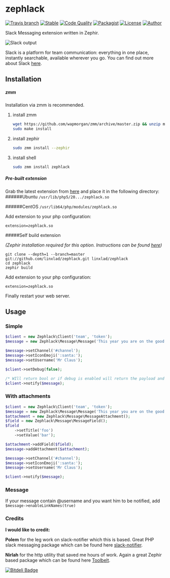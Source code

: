 zephlack
========

[![Travis branch](https://img.shields.io/travis/joyent/node/v0.6.svg?style=flat-square)](https://travis-ci.org/linxlad/zephlack)
[![Stable](https://img.shields.io/badge/stable-1.0-blue.svg?style=flat-square)](https://packagist.org/packages/linxlad/zephlack)
[![Code Quality](https://img.shields.io/badge/code%20quality-B-brightgreen.svg?style=flat-square)](https://www.codacy.com/public/justlikephp/zephlack/dashboard)
[![Packagist](https://img.shields.io/badge/packagist-1.0-blue.svg?style=flat-square)](https://packagist.org/packages/linxlad/zephlack)
[![License](https://img.shields.io/badge/license-MIT-brightgreen.svg?style=flat-square)](https://github.com/linxlad/zephlack/blob/master/LICENSE.md)
[![Author](https://img.shields.io/badge/Author-%40linxlad-blue.svg?style=flat-square)](https://twitter.com/L0veByte)

Slack Messaging extension written in Zephir.

![Slack output](http://i58.tinypic.com/az6q7o.png)

Slack is a platform for team communication: everything in one place, instantly searchable, available wherever you go. You can find out more about Slack [here](https://slack.com/).

## Installation

##### zmm
Installation via zmm is recommended.

1. install zmm
	```sh
	wget https://github.com/wapmorgan/zmm/archive/master.zip && unzip master.zip && cd zmm-master
	sudo make install
	```

2. install zephir
	```sh
	sudo zmm install --zephir
	```

3. install shell
	```sh
	sudo zmm install zephlack

##### Pre-built extension
Grab the latest extension from [here](https://sourceforge.net/projects/zephlack/files/zephlack.so) and place it in the following directory:
######Ubuntu
`/usr/lib/php5/20.../zephlack.so`

######CentOS
`/usr/lib64/php/modules/zephlack.so`

Add extension to your php configuration:
    
    extension=zephlack.so

#####Self build extension

_(Zephir installation required for this option. Instructions can be found [here](http://zephir-lang.com/install.html#installing-zephir))_

    git clone --depth=1 --branch=master git://github.com/linxlad/zephlack.git linxlad/zephlack
    cd zephlack
    zephir build

Add extension to your php configuration:
    
    extension=zephlack.so
    
Finally restart your web server.

## Usage

### Simple

```php
$client = new Zephlack\Client('team', 'token');
$message = new Zephlack\Message\Message('This year you are on the good list');

$message->setChannel('#channel');
$message->setIconEmoji(':santa:');
$message->setUsername('Mr Claus');

$client->setDebug(false);

/* WIll return bool or if debug is enabled will return the payload and response */
$client->notify($message);
```

### With attachments

```php
$client = new Zephlack\Client('team', 'token');
$message = new Zephlack\Message\Message('This year you are on the good list');
$attachment = new Zephlack\Message\MessageAttachment();
$field = new Zephlack\Message\MessageField();
$field
    ->setTitle('foo')
    ->setValue('bar');

$attachment->addField($field);
$message->addAttachment($attachment);

$message->setChannel('#channel');
$message->setIconEmoji(':santa:');
$message->setUsername('Mr Claus');

$client->notify($message);
```

### Message

If your message contain @username and you want him to be notified, add `$message->enableLinkNames(true)`

### Credits

**I would like to credit:**

**Polem** for the leg work on slack-notifier which this is based. Great PHP slack messaging package which can be found here [slack-notifier](https://github.com/polem/slack-notifier).

**Nirlah** for the http utility that saved me hours of work. Again a great Zephir based package which can be found here [Toolbelt](https://github.com/Nirlah/Toolbelt).


[![Bitdeli Badge](https://d2weczhvl823v0.cloudfront.net/linxlad/zephlack/trend.png)](https://bitdeli.com/free "Bitdeli Badge")

